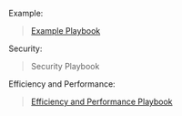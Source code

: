 Example: 
> [Example Playbook](example-playbook.md)  


Security: 
> Security Playbook

Efficiency and Performance: 
> [Efficiency and Performance Playbook](https://poornima-sivanand.github.io/Efficiency-and-Performance/)

